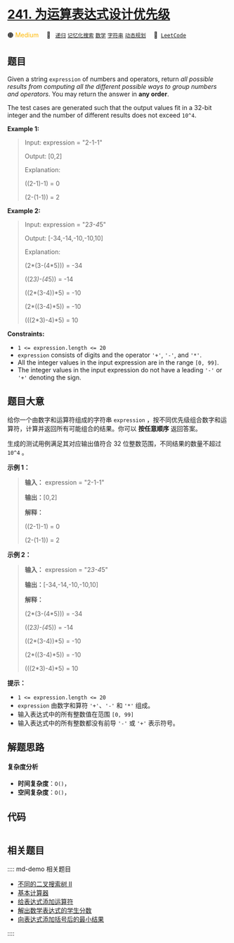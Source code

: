 # [241. 为运算表达式设计优先级](https://leetcode.com/problems/different-ways-to-add-parentheses)

🟠 <font color=#ffb800>Medium</font>&emsp; 🔖&ensp; [`递归`](/leetcode/outline/tag/recursion.md) [`记忆化搜索`](/leetcode/outline/tag/memoization.md) [`数学`](/leetcode/outline/tag/math.md) [`字符串`](/leetcode/outline/tag/string.md) [`动态规划`](/leetcode/outline/tag/dynamic-programming.md)&emsp; 🔗&ensp;[`LeetCode`](https://leetcode.com/problems/different-ways-to-add-parentheses)


## 题目

Given a string `expression` of numbers and operators, return _all possible
results from computing all the different possible ways to group numbers and
operators_. You may return the answer in **any order**.

The test cases are generated such that the output values fit in a 32-bit
integer and the number of different results does not exceed `10^4`.



**Example 1:**

> Input: expression = "2-1-1"
> 
> Output: [0,2]
> 
> Explanation:
> 
> ((2-1)-1) = 0 
> 
> (2-(1-1)) = 2

**Example 2:**

> Input: expression = "2*3-4*5"
> 
> Output: [-34,-14,-10,-10,10]
> 
> Explanation:
> 
> (2*(3-(4*5))) = -34 
> 
> ((2*3)-(4*5)) = -14 
> 
> ((2*(3-4))*5) = -10 
> 
> (2*((3-4)*5)) = -10 
> 
> (((2*3)-4)*5) = 10

**Constraints:**

  * `1 <= expression.length <= 20`
  * `expression` consists of digits and the operator `'+'`, `'-'`, and `'*'`.
  * All the integer values in the input expression are in the range `[0, 99]`.
  * The integer values in the input expression do not have a leading `'-'` or `'+'` denoting the sign.


## 题目大意

给你一个由数字和运算符组成的字符串 `expression` ，按不同优先级组合数字和运算符，计算并返回所有可能组合的结果。你可以 **按任意顺序**
返回答案。

生成的测试用例满足其对应输出值符合 32 位整数范围，不同结果的数量不超过 `10^4` 。



**示例 1：**

> 
> 
> 
> 
> 
> **输入：** expression = "2-1-1"
> 
> **输出：**[0,2]
> 
> **解释：**
> 
> ((2-1)-1) = 0 
> 
> (2-(1-1)) = 2
> 
> 

**示例 2：**

> 
> 
> 
> 
> 
> **输入：** expression = "2*3-4*5"
> 
> **输出：**[-34,-14,-10,-10,10]
> 
> **解释：**
> 
> (2*(3-(4*5))) = -34 
> 
> ((2*3)-(4*5)) = -14 
> 
> ((2*(3-4))*5) = -10 
> 
> (2*((3-4)*5)) = -10 
> 
> (((2*3)-4)*5) = 10
> 
> 



**提示：**

  * `1 <= expression.length <= 20`
  * `expression` 由数字和算符 `'+'`、`'-'` 和 `'*'` 组成。
  * 输入表达式中的所有整数值在范围 `[0, 99]` 
  * 输入表达式中的所有整数都没有前导 `'-'` 或 `'+'` 表示符号。


## 解题思路

#### 复杂度分析

- **时间复杂度**：`O()`，
- **空间复杂度**：`O()`，

## 代码

```javascript

```

## 相关题目

:::: md-demo 相关题目
- [不同的二叉搜索树 II](https://leetcode.com/problems/unique-binary-search-trees-ii)
- [基本计算器](https://leetcode.com/problems/basic-calculator)
- [给表达式添加运算符](https://leetcode.com/problems/expression-add-operators)
- [解出数学表达式的学生分数](https://leetcode.com/problems/the-score-of-students-solving-math-expression)
- [向表达式添加括号后的最小结果](https://leetcode.com/problems/minimize-result-by-adding-parentheses-to-expression)

::::
